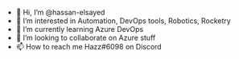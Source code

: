 - 👋 Hi, I’m @hassan-elsayed
- 👀 I’m interested in Automation, DevOps tools, Robotics, Rocketry
- 🌱 I’m currently learning Azure DevOps
- 💞️ I’m looking to collaborate on Azure stuff
- 📫 How to reach me Hazz#6098 on Discord

<!---
hassan-elsayed/hassan-elsayed is a ✨ special ✨ repository because its `README.md` (this file) appears on your GitHub profile.
You can click the Preview link to take a look at your changes.
--->
